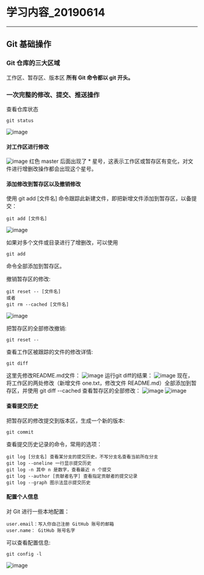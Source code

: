 # 学习内容_20190614


---

## Git 基础操作

### Git 仓库的三大区域
工作区、暂存区、版本区
**所有 Git 命令都以 git 开头。**

### 一次完整的修改、提交、推送操作
查看仓库状态
```
git status 
```
![image](https://user-images.githubusercontent.com/50911356/59520711-20d1c800-8efd-11e9-8ceb-07df48b8739a.png)

#### 对工作区进行修改
![image](https://user-images.githubusercontent.com/50911356/59520810-5aa2ce80-8efd-11e9-9d35-1e80d53ac26f.png)
红色 master 后面出现了 * 星号，这表示工作区或暂存区有变化，对文件进行增删改操作都会出现这个星号。

#### 添加修改到暂存区以及撤销修改
使用 git add [文件名] 命令跟踪此新建文件，即把新增文件添加到暂存区，以备提交：
```
git add [文件名]
```
![image](https://user-images.githubusercontent.com/50911356/59520909-9a69b600-8efd-11e9-800c-f2d45798f490.png)

如果对多个文件或目录进行了增删改，可以使用
```
git add
```
命令全部添加到暂存区。

撤销暂存区的修改:
```
git reset -- [文件名] 
或者 
git rm --cached [文件名]
```
![image](https://user-images.githubusercontent.com/50911356/59537052-0b25c800-8f28-11e9-8c4c-066b9280e5b8.png)

把暂存区的全部修改撤销:
```
git reset --
```

查看工作区被跟踪的文件的修改详情:
```
git diff
```
这里先修改README.md文件：
![image](https://user-images.githubusercontent.com/50911356/59537369-f8f85980-8f28-11e9-8e29-8b676e3e45d7.png)
运行git diff的结果：
![image](https://user-images.githubusercontent.com/50911356/59537392-0877a280-8f29-11e9-8861-48ce7b741ec7.png)
现在，将工作区的两处修改（新增文件 one.txt，修改文件 README.md）全部添加到暂存区，并使用 git diff --cached 查看暂存区的全部修改：
![image](https://user-images.githubusercontent.com/50911356/59537446-31983300-8f29-11e9-89ff-a297edc988ce.png)
![image](https://user-images.githubusercontent.com/50911356/59537477-4c6aa780-8f29-11e9-80d8-118081de51d7.png)

#### 查看提交历史
把暂存区的修改提交到版本区，生成一个新的版本:
```
git commit
```
查看提交历史记录的命令，常用的选项：
```
git log [分支名] 查看某分支的提交历史，不写分支名查看当前所在分支
git log --oneline 一行显示提交历史
git log -n 其中 n 是数字，查看最近 n 个提交
git log --author [贡献者名字] 查看指定贡献者的提交记录
git log --graph 图示法显示提交历史
```

#### 配置个人信息
对 Git 进行一些本地配置：
```
user.email：写入你自己注册 GitHub 账号的邮箱
user.name： GitHub 账号名字
```
可以查看配置信息:
```
git config -l 
```
![image](https://user-images.githubusercontent.com/50911356/59537771-1843b680-8f2a-11e9-9319-62ef9059a936.png)
